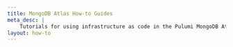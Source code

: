 ```yaml
---
title: MongoDB Atlas How-to Guides
meta_desc: |
    Tutorials for using infrastructure as code in the Pulumi MongoDB Atlas package
layout: how-to
---
```

